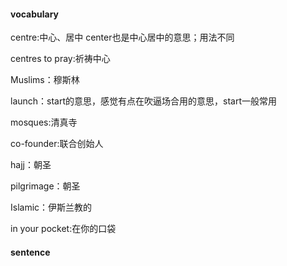 #### vocabulary

centre:中心、居中 center也是中心居中的意思；用法不同

centres to pray:祈祷中心

Muslims：穆斯林

launch：start的意思，感觉有点在吹逼场合用的意思，start一般常用

mosques:清真寺

co-founder:联合创始人

hajj：朝圣

pilgrimage：朝圣

Islamic：伊斯兰教的
 
in your pocket:在你的口袋 

#### sentence
